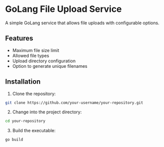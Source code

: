 # GoLang File Upload Service

A simple GoLang service that allows file uploads with configurable options.

## Features

- Maximum file size limit
- Allowed file types
- Upload directory configuration
- Option to generate unique filenames

## Installation

1. Clone the repository:

```bash
git clone https://github.com/your-username/your-repository.git
```
2. Change into the project directory:

```bash
cd your-repository
```
3. Build the executable:

```bash
go build
```
